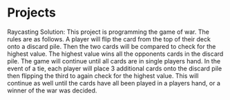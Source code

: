 # Projects
Raycasting Solution:
This project is programming the game of war. The rules are as follows. A player will flip the card from the top of their deck onto a discard pile. Then the two cards will be compared to check for the highest value. The highest value wins all the opponents cards in the discard pile. The game will continue until all cards are in single players hand. In the event of a tie, each player will place 3 additional cards onto the discard pile then flipping the third to again check for the highest value. This will continue as well until the cards have all been played in a players hand, or a winner of the war was decided.
